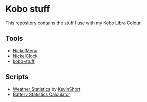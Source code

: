 # Kobo stuff

This repository contains the stuff I use with my Kobo Libra Colour.

## Tools

- [NickelMenu](https://github.com/pgaskin/NickelMenu)
- [NickelClock](https://github.com/shermp/NickelClock)
- [kobo-stuff](https://www.mobileread.com/forums/showthread.php?t=254214)

## Scripts

- [Weather Statistics](weather/) by [KevinShort](http://www.mobileread.com/forums/showthread.php?t=194376)
- [Battery Statistics Calculator](https://www.mobileread.com/forums/showthread.php?t=361416)
